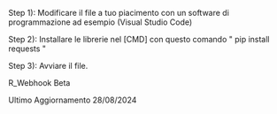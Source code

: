 Step 1): Modificare il file a tuo piacimento con un software di programmazione ad esempio (Visual Studio Code)

Step 2): Installare le librerie nel [CMD] con questo comando   " pip install requests "

Step 3): Avviare il file.



R_Webhook  Beta

Ultimo Aggiornamento 28/08/2024
